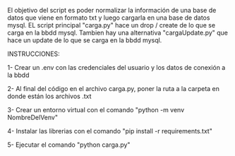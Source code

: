 El objetivo del script es poder normalizar la información de una base de datos que viene en formato txt y luego cargarla en una base de datos mysql. EL script principal "carga.py" hace un drop / create de lo que se carga en la bbdd mysql. Tambien hay una alternativa "cargaUpdate.py" que hace un update de lo que se carga en la bbdd mysql.

INSTRUCCIONES:

1- Crear un .env con las credenciales del usuario y los datos de conexión a la bbdd

2- Al final del código en el archivo carga.py, poner la ruta a la carpeta en donde están los archivos .txt

3- Crear un entorno virtual con el comando "python -m venv NombreDelVenv"

4- Instalar las librerias con el comando "pip install -r requirements.txt"

5- Ejecutar el comando "python carga.py"
